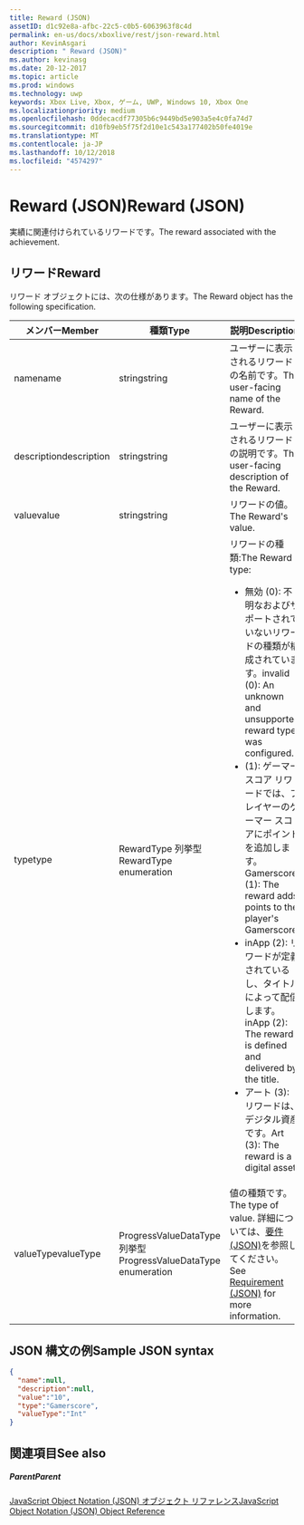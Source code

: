 ```yaml
---
title: Reward (JSON)
assetID: d1c92e8a-afbc-22c5-c0b5-6063963f8c4d
permalink: en-us/docs/xboxlive/rest/json-reward.html
author: KevinAsgari
description: " Reward (JSON)"
ms.author: kevinasg
ms.date: 20-12-2017
ms.topic: article
ms.prod: windows
ms.technology: uwp
keywords: Xbox Live, Xbox, ゲーム, UWP, Windows 10, Xbox One
ms.localizationpriority: medium
ms.openlocfilehash: 0ddecacdf77305b6c9449bd5e903a5e4c0fa74d7
ms.sourcegitcommit: d10fb9eb5f75f2d10e1c543a177402b50fe4019e
ms.translationtype: MT
ms.contentlocale: ja-JP
ms.lasthandoff: 10/12/2018
ms.locfileid: "4574297"
---
```

# <a name="reward-json"></a><span data-ttu-id="6fa37-104">Reward (JSON)</span><span class="sxs-lookup"><span data-stu-id="6fa37-104">Reward (JSON)</span></span>
<span data-ttu-id="6fa37-105">実績に関連付けられているリワードです。</span><span class="sxs-lookup"><span data-stu-id="6fa37-105">The reward associated with the achievement.</span></span>
<a id="ID4EN"></a>


## <a name="reward"></a><span data-ttu-id="6fa37-106">リワード</span><span class="sxs-lookup"><span data-stu-id="6fa37-106">Reward</span></span>

<span data-ttu-id="6fa37-107">リワード オブジェクトには、次の仕様があります。</span><span class="sxs-lookup"><span data-stu-id="6fa37-107">The Reward object has the following specification.</span></span>

| <span data-ttu-id="6fa37-108">メンバー</span><span class="sxs-lookup"><span data-stu-id="6fa37-108">Member</span></span>| <span data-ttu-id="6fa37-109">種類</span><span class="sxs-lookup"><span data-stu-id="6fa37-109">Type</span></span>| <span data-ttu-id="6fa37-110">説明</span><span class="sxs-lookup"><span data-stu-id="6fa37-110">Description</span></span>|
| --- | --- | --- |
| <span data-ttu-id="6fa37-111">name</span><span class="sxs-lookup"><span data-stu-id="6fa37-111">name</span></span>| <span data-ttu-id="6fa37-112">string</span><span class="sxs-lookup"><span data-stu-id="6fa37-112">string</span></span>| <span data-ttu-id="6fa37-113">ユーザーに表示されるリワードの名前です。</span><span class="sxs-lookup"><span data-stu-id="6fa37-113">The user-facing name of the Reward.</span></span>|
| <span data-ttu-id="6fa37-114">description</span><span class="sxs-lookup"><span data-stu-id="6fa37-114">description</span></span>| <span data-ttu-id="6fa37-115">string</span><span class="sxs-lookup"><span data-stu-id="6fa37-115">string</span></span>| <span data-ttu-id="6fa37-116">ユーザーに表示されるリワードの説明です。</span><span class="sxs-lookup"><span data-stu-id="6fa37-116">The user-facing description of the Reward.</span></span>|
| <span data-ttu-id="6fa37-117">value</span><span class="sxs-lookup"><span data-stu-id="6fa37-117">value</span></span>| <span data-ttu-id="6fa37-118">string</span><span class="sxs-lookup"><span data-stu-id="6fa37-118">string</span></span>| <span data-ttu-id="6fa37-119">リワードの値。</span><span class="sxs-lookup"><span data-stu-id="6fa37-119">The Reward's value.</span></span>|
| <span data-ttu-id="6fa37-120">type</span><span class="sxs-lookup"><span data-stu-id="6fa37-120">type</span></span>| <span data-ttu-id="6fa37-121">RewardType 列挙型</span><span class="sxs-lookup"><span data-stu-id="6fa37-121">RewardType enumeration</span></span>| <span data-ttu-id="6fa37-122">リワードの種類:</span><span class="sxs-lookup"><span data-stu-id="6fa37-122">The Reward type:</span></span> <ul><li><span data-ttu-id="6fa37-123">無効 (0): 不明なおよびサポートされていないリワードの種類が構成されています。</span><span class="sxs-lookup"><span data-stu-id="6fa37-123">invalid (0): An unknown and unsupported reward type was configured.</span></span></li><li><span data-ttu-id="6fa37-124">(1): ゲーマー スコア リワードでは、プレイヤーのゲーマー スコアにポイントを追加します。</span><span class="sxs-lookup"><span data-stu-id="6fa37-124">Gamerscore (1): The reward adds points to the player's Gamerscore.</span></span></li><li><span data-ttu-id="6fa37-125">inApp (2): リワードが定義されているし、タイトルによって配信します。</span><span class="sxs-lookup"><span data-stu-id="6fa37-125">inApp (2): The reward is defined and delivered by the title.</span></span></li><li><span data-ttu-id="6fa37-126">アート (3): リワードは、デジタル資産です。</span><span class="sxs-lookup"><span data-stu-id="6fa37-126">Art (3): The reward is a digital asset.</span></span></li></ul> | 
| <span data-ttu-id="6fa37-127">valueType</span><span class="sxs-lookup"><span data-stu-id="6fa37-127">valueType</span></span>| <span data-ttu-id="6fa37-128">ProgressValueDataType 列挙型</span><span class="sxs-lookup"><span data-stu-id="6fa37-128">ProgressValueDataType enumeration</span></span>| <span data-ttu-id="6fa37-129">値の種類です。</span><span class="sxs-lookup"><span data-stu-id="6fa37-129">The type of value.</span></span> <span data-ttu-id="6fa37-130">詳細については、[要件 (JSON)](json-requirement.md)を参照してください。</span><span class="sxs-lookup"><span data-stu-id="6fa37-130">See [Requirement (JSON)](json-requirement.md) for more information.</span></span>|

<a id="ID4EBD"></a>


## <a name="sample-json-syntax"></a><span data-ttu-id="6fa37-131">JSON 構文の例</span><span class="sxs-lookup"><span data-stu-id="6fa37-131">Sample JSON syntax</span></span>


```json
{
  "name":null,
  "description":null,
  "value":"10",
  "type":"Gamerscore",
  "valueType":"Int"
}

```


<a id="ID4EKD"></a>


## <a name="see-also"></a><span data-ttu-id="6fa37-132">関連項目</span><span class="sxs-lookup"><span data-stu-id="6fa37-132">See also</span></span>

<a id="ID4EMD"></a>


##### <a name="parent"></a><span data-ttu-id="6fa37-133">Parent</span><span class="sxs-lookup"><span data-stu-id="6fa37-133">Parent</span></span>

[<span data-ttu-id="6fa37-134">JavaScript Object Notation (JSON) オブジェクト リファレンス</span><span class="sxs-lookup"><span data-stu-id="6fa37-134">JavaScript Object Notation (JSON) Object Reference</span></span>](atoc-xboxlivews-reference-json.md)
